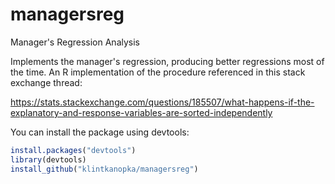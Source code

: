 # managersreg
Manager's Regression Analysis

Implements the manager's regression, producing better regressions most of the time. An R implementation of the procedure referenced in this stack exchange thread: 

https://stats.stackexchange.com/questions/185507/what-happens-if-the-explanatory-and-response-variables-are-sorted-independently

You can install the package using devtools:

```r
install.packages("devtools")
library(devtools)
install_github("klintkanopka/managersreg")
```
